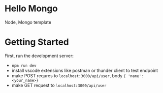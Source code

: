 # Hello Mongo

Node, Mongo template

# Getting Started

First, run the development server:

- `npm run dev`
- install vscode extensions like postman or thunder client to test endpoint
- make POST requres to `localhost:3000/api/user`, body `{ 'name': <your_name>}`
- make GET request to `localhost:3000/api/user`
